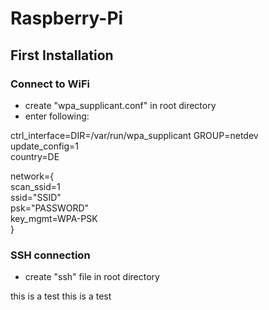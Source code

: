 # Raspberry-Pi		
## First Installation		
### Connect to WiFi		
* create "wpa_supplicant.conf" in root directory  
* enter following:  

ctrl_interface=DIR=/var/run/wpa_supplicant GROUP=netdev  
update_config=1  
country=DE  

network={  
	scan_ssid=1  
	ssid="SSID"  
	psk="PASSWORD"  
	key_mgmt=WPA-PSK  
}  
### SSH connection
* create "ssh" file in root directory  

this is a test
this is a test
